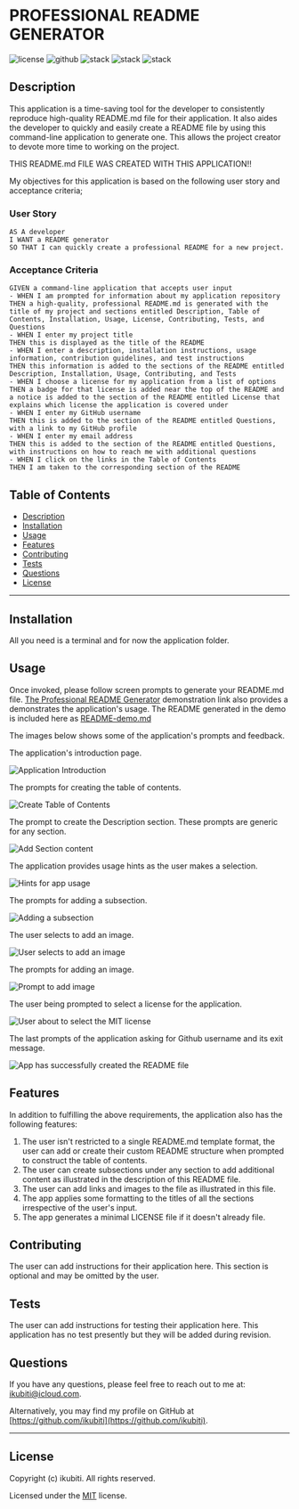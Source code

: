 # PROFESSIONAL README GENERATOR

![license](https://img.shields.io/badge/License-MIT-brightgreen) ![github](https://img.shields.io/badge/Github-ikubiti-red) ![stack](https://img.shields.io/badge/Javascript-☑️-blue) ![stack](https://img.shields.io/badge/Node-✔️-blueviolet) ![stack](https://img.shields.io/badge/Git-✔️-9cf)

## Description

This application is a time-saving tool for the developer to consistently reproduce high-quality README.md file for their application. It also aides the developer to quickly and easily create a README file by using this command-line application to generate one. This allows the project creator to devote more time to working on the project.

THIS README.md FILE WAS CREATED WITH THIS APPLICATION!!

My objectives for this application is based on the following user story and acceptance criteria;

### User Story

```
AS A developer
I WANT a README generator
SO THAT I can quickly create a professional README for a new project.

```

### Acceptance Criteria

```
GIVEN a command-line application that accepts user input
- WHEN I am prompted for information about my application repository
THEN a high-quality, professional README.md is generated with the title of my project and sections entitled Description, Table of Contents, Installation, Usage, License, Contributing, Tests, and Questions
- WHEN I enter my project title
THEN this is displayed as the title of the README
- WHEN I enter a description, installation instructions, usage information, contribution guidelines, and test instructions
THEN this information is added to the sections of the README entitled Description, Installation, Usage, Contributing, and Tests
- WHEN I choose a license for my application from a list of options
THEN a badge for that license is added near the top of the README and a notice is added to the section of the README entitled License that explains which license the application is covered under
- WHEN I enter my GitHub username
THEN this is added to the section of the README entitled Questions, with a link to my GitHub profile
- WHEN I enter my email address
THEN this is added to the section of the README entitled Questions, with instructions on how to reach me with additional questions
- WHEN I click on the links in the Table of Contents
THEN I am taken to the corresponding section of the README

```

## Table of Contents

- [Description](#description)
- [Installation](#installation)
- [Usage](#usage)
- [Features](#features)
- [Contributing](#contributing)
- [Tests](#tests)
- [Questions](#questions)
- [License](#license)

---

## Installation

All you need is a terminal and for now the application folder.

## Usage

Once invoked, please follow screen prompts to generate your README.md file.
[The Professional README Generator](https://drive.google.com/file/d/1j3Ws8BgAs7qIYH_0QAcu5aHD3WVkIcox/view?usp=sharing) demonstration link also provides a demonstrates the application's usage. The README generated in the demo is included here as [README-demo.md](./README-demo.md)

The images below shows some of the application's prompts and feedback.

The application's introduction page.

![Application Introduction](./images/App-Intro1.png)

The prompts for creating the table of contents.

![Create Table of Contents](./images/Title-TableOfContents-Prompt2.png)

The prompt to create the Description section. These prompts are generic for any section.

![Add Section content](./images/Section-prompts3.png)

The application provides usage hints as the user makes a selection.

![Hints for app usage](./images/Section-Prompts-Selection4.png)

The prompts for adding a subsection.

![Adding a subsection](./images/Add-Subsection5.png)

The user selects to add an image.

![User selects to add an image](./images/add-image6.png)

The prompts for adding an image.

![Prompt to add image](./images/add-image-prompt7.png)

The user being prompted to select a license for the application.

![User about to select the MIT license](./images/Selecting-a-license8.png)

The last prompts of the application asking for Github username and its exit message.

![App has successfully created the README file](./images/App-exit-message9.png)

## Features

In addition to fulfilling the above requirements, the application also has the following features:

1.  The user isn't restricted to a single README.md template format, the user can add or create their custom README structure when prompted to construct the table of contents.
2.  The user can create subsections under any section to add additional content as illustrated in the description of this README file.
3.  The user can add links and images to the file as illustrated in this file.
4.  The app applies some formatting to the titles of all the sections irrespective of the user's input.
5.  The app generates a minimal LICENSE file if it doesn't already file.

## Contributing

The user can add instructions for their application here. This section is optional and may be omitted by the user.

## Tests

The user can add instructions for testing their application here. This application has no test presently but they will be added during revision.

## Questions

If you have any questions, please feel free to reach out to me at: [ikubiti@icloud.com](mailto:ikubiti@icloud.com).

Alternatively, you may find my profile on GitHub at [https://github.com/ikubiti](https://github.com/ikubiti).

---

## License

Copyright (c) ikubiti. All rights reserved.

Licensed under the [MIT](./LICENSE) license.

